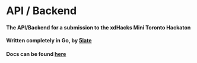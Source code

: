 # API / Backend

#### The API/Backend for a submission to the xdHacks Mini Toronto Hackaton

**Written completely in Go, by [5late](https://github.com/5late)**

#### Docs can be found [here](./docs/)